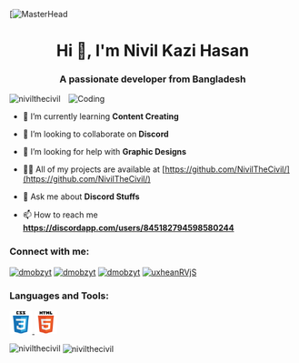 [![MasterHead](https://cdn.discordapp.com/attachments/871403638550061117/1208418183275347988/NivilTheCivil.gif?ex=65e33622&is=65d0c122&hm=4b11c09f88616281e584395c43b4ef871bc6611b0e23a6c889837c72626653a7&)
<h1 align="center">Hi 👋, I'm Nivil Kazi Hasan</h1>
<h3 align="center">A passionate developer from Bangladesh</h3>
<img align="right" alt="Coding" width="400" src="![image](https://github.com/NivilTheCivil/NivilTheCivil/assets/113881513/546409e4-9489-47bd-91b7-693bcf20e980)

<p align="left"> <img src="https://komarev.com/ghpvc/?username=nivilthecivil&label=Profile%20views&color=0e75b6&style=flat" alt="nivilthecivil" /> </p>

- 🌱 I’m currently learning **Content Creating**

- 👯 I’m looking to collaborate on **Discord**

- 🤝 I’m looking for help with **Graphic Designs**

- 👨‍💻 All of my projects are available at [https://github.com/NivilTheCivil/](https://github.com/NivilTheCivil/)

- 💬 Ask me about **Discord Stuffs**

- 📫 How to reach me **https://discordapp.com/users/845182794598580244**

<h3 align="left">Connect with me:</h3>
<p align="left">
<a href="https://twitter.com/dmobzyt" target="blank"><img align="center" src="https://raw.githubusercontent.com/rahuldkjain/github-profile-readme-generator/master/src/images/icons/Social/twitter.svg" alt="dmobzyt" height="30" width="40" /></a>
<a href="https://fb.com/dmobzyt" target="blank"><img align="center" src="https://raw.githubusercontent.com/rahuldkjain/github-profile-readme-generator/master/src/images/icons/Social/facebook.svg" alt="dmobzyt" height="30" width="40" /></a>
<a href="https://www.youtube.com/c/dmobzyt" target="blank"><img align="center" src="https://raw.githubusercontent.com/rahuldkjain/github-profile-readme-generator/master/src/images/icons/Social/youtube.svg" alt="dmobzyt" height="30" width="40" /></a>
<a href="https://discord.gg/uxheanRVjS" target="blank"><img align="center" src="https://raw.githubusercontent.com/rahuldkjain/github-profile-readme-generator/master/src/images/icons/Social/discord.svg" alt="uxheanRVjS" height="30" width="40" /></a>
</p>

<h3 align="left">Languages and Tools:</h3>
<p align="left"> <a href="https://www.w3schools.com/css/" target="_blank" rel="noreferrer"> <img src="https://raw.githubusercontent.com/devicons/devicon/master/icons/css3/css3-original-wordmark.svg" alt="css3" width="40" height="40"/> </a> <a href="https://www.w3.org/html/" target="_blank" rel="noreferrer"> <img src="https://raw.githubusercontent.com/devicons/devicon/master/icons/html5/html5-original-wordmark.svg" alt="html5" width="40" height="40"/> </a> </p>

<p><img align="left" src="https://github-readme-stats.vercel.app/api/top-langs?username=nivilthecivil&show_icons=true&locale=en&layout=compact" alt="nivilthecivil" /></p>

<p>&nbsp;<img align="center" src="https://github-readme-stats.vercel.app/api?username=nivilthecivil&show_icons=true&locale=en" alt="nivilthecivil" /></p>
